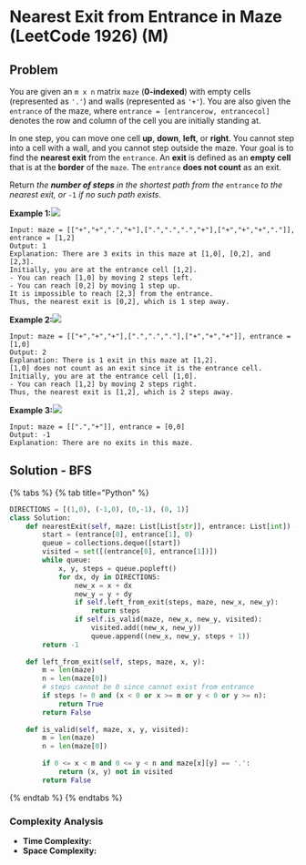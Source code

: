 # Nearest Exit from Entrance in Maze \(LeetCode 1926\) \(M\)

## Problem

You are given an `m x n` matrix `maze` \(**0-indexed**\) with empty cells \(represented as `'.'`\) and walls \(represented as `'+'`\). You are also given the `entrance` of the maze, where `entrance = [entrancerow, entrancecol]` denotes the row and column of the cell you are initially standing at.

In one step, you can move one cell **up**, **down**, **left**, or **right**. You cannot step into a cell with a wall, and you cannot step outside the maze. Your goal is to find the **nearest exit** from the `entrance`. An **exit** is defined as an **empty cell** that is at the **border** of the `maze`. The `entrance` **does not count** as an exit.

Return _the **number of steps** in the shortest path from the_ `entrance` _to the nearest exit, or_ `-1` _if no such path exists_.

**Example 1:**![](https://assets.leetcode.com/uploads/2021/06/04/nearest1-grid.jpg)

```text
Input: maze = [["+","+",".","+"],[".",".",".","+"],["+","+","+","."]], entrance = [1,2]
Output: 1
Explanation: There are 3 exits in this maze at [1,0], [0,2], and [2,3].
Initially, you are at the entrance cell [1,2].
- You can reach [1,0] by moving 2 steps left.
- You can reach [0,2] by moving 1 step up.
It is impossible to reach [2,3] from the entrance.
Thus, the nearest exit is [0,2], which is 1 step away.
```

**Example 2:**![](https://assets.leetcode.com/uploads/2021/06/04/nearesr2-grid.jpg)

```text
Input: maze = [["+","+","+"],[".",".","."],["+","+","+"]], entrance = [1,0]
Output: 2
Explanation: There is 1 exit in this maze at [1,2].
[1,0] does not count as an exit since it is the entrance cell.
Initially, you are at the entrance cell [1,0].
- You can reach [1,2] by moving 2 steps right.
Thus, the nearest exit is [1,2], which is 2 steps away.
```

**Example 3:**![](https://assets.leetcode.com/uploads/2021/06/04/nearest3-grid.jpg)

```text
Input: maze = [[".","+"]], entrance = [0,0]
Output: -1
Explanation: There are no exits in this maze.
```

## Solution - BFS

{% tabs %}
{% tab title="Python" %}
```python
DIRECTIONS = [(1,0), (-1,0), (0,-1), (0, 1)]
class Solution:
    def nearestExit(self, maze: List[List[str]], entrance: List[int]) -> int:
        start = (entrance[0], entrance[1], 0)
        queue = collections.deque([start])
        visited = set([(entrance[0], entrance[1])])
        while queue:
            x, y, steps = queue.popleft()
            for dx, dy in DIRECTIONS:
                new_x = x + dx
                new_y = y + dy
                if self.left_from_exit(steps, maze, new_x, new_y):
                    return steps
                if self.is_valid(maze, new_x, new_y, visited):
                    visited.add((new_x, new_y))
                    queue.append((new_x, new_y, steps + 1))
        return -1
    
    def left_from_exit(self, steps, maze, x, y):
        m = len(maze)
        n = len(maze[0])
        # steps cannot be 0 since cannot exist from entrance
        if steps != 0 and (x < 0 or x >= m or y < 0 or y >= n):
            return True
        return False
    
    def is_valid(self, maze, x, y, visited):
        m = len(maze)
        n = len(maze[0])
        
        if 0 <= x < m and 0 <= y < n and maze[x][y] == '.':
            return (x, y) not in visited
        return False
```
{% endtab %}
{% endtabs %}

### Complexity Analysis

* **Time Complexity:**
* **Space Complexity:**

